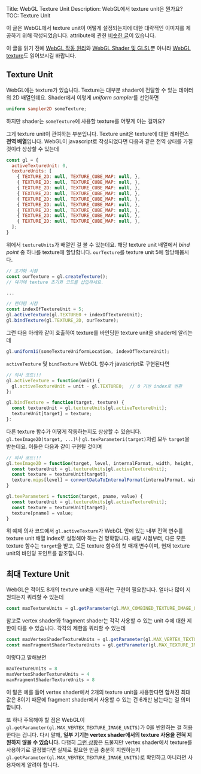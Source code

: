 Title: WebGL Texture Unit
Description: WebGL에서 texture unit은 뭔가요?
TOC: Texture Unit


이 글은 WebGL에서 texture unit이 어떻게 설정되는지에 대한 대략적인 이미지를 제공하기 위해 작성되었습니다.
attribute에 관한 [비슷한 글](webgl-attributes.html)이 있습니다.

이 글을 읽기 전에 [WebGL 작동 원리](webgl-how-it-works.html)와 [WebGL Shader 및 GLSL](https://webglfundamentals.org/webgl/lessons/webgl-shaders-and-glsl.html)뿐 아니라 [WebGL texture](webgl-3d-textures.html)도 읽어보시길 바랍니다.

## Texture Unit

WebGL에는 texture가 있습니다.
Texture는 대부분 shader에 전달할 수 있는 데이터의 2D 배열인데요.
Shader에서 이렇게 *uniform sampler*를 선언하면

```glsl
uniform sampler2D someTexture;
```

하지만 shader는 `someTexture`에 사용할 texture를 어떻게 아는 걸까요?

그게 texture unit이 관여하는 부분입니다.
Texture unit은 texture에 대한 레퍼런스 **전역 배열**입니다.
WebGL이 javascript로 작성되었다면 다음과 같은 전역 상태를 가질 것이라 상상할 수 있는데

```js
const gl = {
  activeTextureUnit: 0,
  textureUnits: [
    { TEXTURE_2D: null, TEXTURE_CUBE_MAP: null, },
    { TEXTURE_2D: null, TEXTURE_CUBE_MAP: null, },
    { TEXTURE_2D: null, TEXTURE_CUBE_MAP: null, },
    { TEXTURE_2D: null, TEXTURE_CUBE_MAP: null, },
    { TEXTURE_2D: null, TEXTURE_CUBE_MAP: null, },
    { TEXTURE_2D: null, TEXTURE_CUBE_MAP: null, },
    { TEXTURE_2D: null, TEXTURE_CUBE_MAP: null, },
    { TEXTURE_2D: null, TEXTURE_CUBE_MAP: null, },
    { TEXTURE_2D: null, TEXTURE_CUBE_MAP: null, },
  ];
}
```

위에서 `textureUnits`가 배열인 걸 볼 수 있는데요.
해당 texture unit 배열에서 *bind point* 중 하나를 texture에 할당합니다.
`ourTexture`를 texture unit 5에 할당해봅시다.

```js
// 초기화 시점
const ourTexture = gl.createTexture();
// 여기에 texture 초기화 코드를 삽입하세요.

...

// 렌더링 시점
const indexOfTextureUnit = 5;
gl.activeTexture(gl.TEXTURE0 + indexOfTextureUnit);
gl.bindTexture(gl.TEXTURE_2D, ourTexture);
```

그런 다음 아래와 같이 호출하여 texture를 바인딩한 texture unit을 shader에 알리는데

```js
gl.uniform1i(someTextureUniformLocation, indexOfTextureUnit);
```

`activeTexture` 및 `bindTexture` WebGL 함수가 javascript로 구현된다면 

```js
// 의사 코드!!!
gl.activeTexture = function(unit) {
  gl.activeTextureUnit = unit - gl.TEXTURE0;  // 0 기반 index로 변환
};

gl.bindTexture = function(target, texture) {
  const textureUnit = gl.textureUnits[gl.activeTextureUnit];
  textureUnit[target] = texture;
}:
```

다른 texture 함수가 어떻게 작동하는지도 상상할 수 있습니다.
`gl.texImage2D(target, ...)`나 `gl.texParameteri(target)`처럼 모두 `target`을 받는데요.
이들은 다음과 같이 구현될 것이며

```js
// 의사 코드!!!
gl.texImage2D = function(target, level, internalFormat, width, height, border, format, type, data) {
  const textureUnit = gl.textureUnits[gl.activeTextureUnit];
  const texture = textureUnit[target];
  texture.mips[level] = convertDataToInternalFormat(internalFormat, width, height, format, type, data);
}

gl.texParameteri = function(target, pname, value) {
  const textureUnit = gl.textureUnits[gl.activeTextureUnit];
  const texture = textureUnit[target];
  texture[pname] = value; 
}
```

위 예제 의사 코드에서 `gl.activeTexture`가 WebGL 안에 있는 내부 전역 변수를 texture unit 배열 index로 설정해야 하는 건 명확합니다.
해당 시점부터, 다른 모든 texture 함수는 `target`을 받고, 모든 texture 함수의 첫 매개 변수이며, 현재 texture unit의 바인딩 포인트를 참조합니다.

## 최대 Texture Unit

WebGL은 적어도 8개의 texture unit을 지원하는 구현이 필요합니다.
얼마나 많이 지원되는지 쿼리할 수 있는데

```js
const maxTextureUnits = gl.getParameter(gl.MAX_COMBINED_TEXTURE_IMAGE_UNITS);
```

참고로 vertex shader와 fragment shader는 각각 사용할 수 있는 unit 수에 대한 제한이 다를 수 있습니다.
각각의 제한을 쿼리할 수 있는데

```js
const maxVertexShaderTextureUnits = gl.getParameter(gl.MAX_VERTEX_TEXTURE_IMAGE_UNITS);
const maxFragmentShaderTextureUnits = gl.getParameter(gl.MAX_TEXTURE_IMAGE_UNITS);
```

이렇다고 말해보면

```js
maxTextureUnits = 8
maxVertexShaderTextureUnits = 4
maxFragmentShaderTextureUnits = 8
```

이 말은 예를 들어 vertex shader에서 2개의 texture unit을 사용한다면 합쳐진 최대값은 8이기 때문에 fragment shader에서 사용할 수 있는 건 6개만 남는다는 걸 의미합니다.

또 하나 주목해야 할 점은 WebGL이 `gl.getParameter(gl.MAX_VERTEX_TEXTURE_IMAGE_UNITS)`가 0을 반환하는 걸 허용한다는 겁니다.
다시 말해, **일부 기기는 vertex shader에서의 texture 사용을 전혀 지원하지 않을 수 있습니다.**
다행히 [그런 상황](https://webglstats.com/webgl/parameter/MAX_VERTEX_TEXTURE_IMAGE_UNITS)은 드물지만 vertex shader에서 texture를 사용하기로 결정했다면 실제로 필요한 만큼 충분히 지원하는지 `gl.getParameter(gl.MAX_VERTEX_TEXTURE_IMAGE_UNITS)`로 확인하고 아니라면 사용자에게 알려야 합니다.

